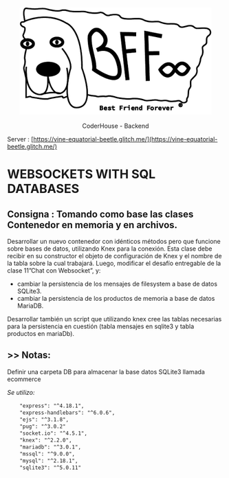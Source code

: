 <p align="center">
  <p align="center">    
    <img src="https://github.com/JesusRamirezGamarra/signature/blob/main/public/img/Logo_Negro.png" alt="BFFs" height="250">    
  </p>
  <p align="center">
       CoderHouse - Backend
  </p>
</p>

Server : 
[https://vine-equatorial-beetle.glitch.me/](https://vine-equatorial-beetle.glitch.me/)

# WEBSOCKETS WITH SQL DATABASES

## Consigna : Tomando como base las clases Contenedor en memoria y en archivos. 

Desarrollar un nuevo contenedor con idénticos métodos pero que funcione sobre bases de datos, utilizando Knex para la conexión. Esta clase debe recibir en su constructor el objeto de configuración de Knex y el nombre de la tabla sobre la cual trabajará. Luego, modificar el desafío entregable de la clase 11”Chat con Websocket”, y:


* cambiar la persistencia de los mensajes de filesystem a base de datos SQLite3.
* cambiar la persistencia de los productos de memoria a base de datos MariaDB.

Desarrollar también un script que utilizando knex cree las tablas necesarias para la persistencia en cuestión (tabla mensajes en sqlite3 y tabla productos en mariaDb).

## >> Notas:
Definir una carpeta DB para almacenar la base datos SQLite3 llamada ecommerce

_Se utilizo:_
```
    "express": "^4.18.1",
    "express-handlebars": "^6.0.6",
    "ejs": "^3.1.8",
    "pug": "^3.0.2"
    "socket.io": "^4.5.1",
    "knex": "^2.2.0",
    "mariadb": "^3.0.1",
    "mssql": "^9.0.0",
    "mysql": "^2.18.1",
    "sqlite3": "^5.0.11"    
```